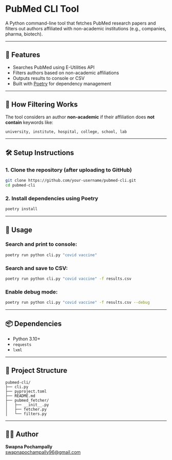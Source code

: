 # PubMed CLI Tool

A Python command-line tool that fetches PubMed research papers and filters out authors affiliated with non-academic institutions (e.g., companies, pharma, biotech).

---

## 🚀 Features

- Searches PubMed using E-Utilities API
- Filters authors based on non-academic affiliations
- Outputs results to console or CSV
- Built with [Poetry](https://python-poetry.org) for dependency management

---

## 🧠 How Filtering Works

The tool considers an author **non-academic** if their affiliation does **not contain** keywords like:

```
university, institute, hospital, college, school, lab
```

---

## 🛠️ Setup Instructions

### 1. Clone the repository (after uploading to GitHub)

```bash
git clone https://github.com/your-username/pubmed-cli.git
cd pubmed-cli
```

### 2. Install dependencies using Poetry

```bash
poetry install
```

---

## 📌 Usage

### Search and print to console:

```bash
poetry run python cli.py "covid vaccine"
```

### Search and save to CSV:

```bash
poetry run python cli.py "covid vaccine" -f results.csv
```

### Enable debug mode:

```bash
poetry run python cli.py "covid vaccine" -f results.csv --debug
```

---

## 📦 Dependencies

- Python 3.10+
- `requests`
- `lxml`

---

## 📁 Project Structure

```
pubmed-cli/
├── cli.py
├── pyproject.toml
├── README.md
├── pubmed_fetcher/
│   ├── __init__.py
│   ├── fetcher.py
│   └── filters.py
```

---

## 👩‍💻 Author

**Swapna Pochampally**  
swapnapochampally96@gmail.com




